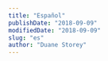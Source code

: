 ```yaml
---
title: "Español"
publishDate: "2018-09-09"
modifiedDate: "2018-09-09"
slug: "es"
author: "Duane Storey"
---
```


